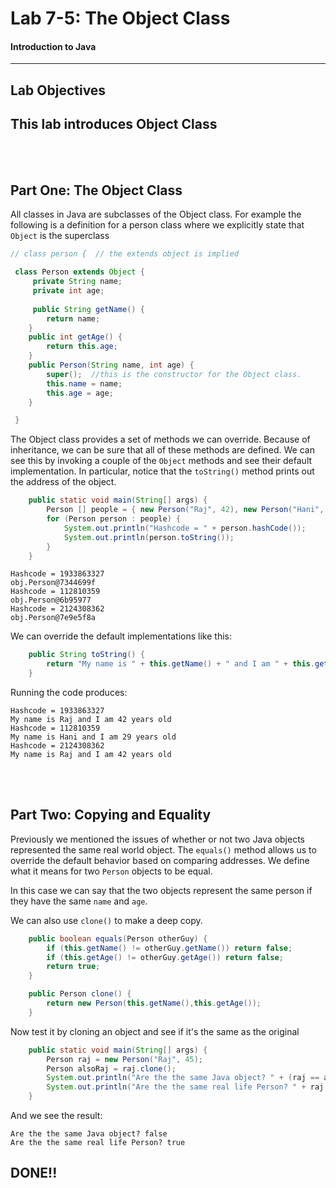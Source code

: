 # Lab 7-5: The Object Class  
#### Introduction to Java
---
## Lab Objectives

This lab introduces Object Class
---
<br/>
<br/>

## Part One: The Object Class

All classes in Java are subclasses of the Object class.  For example the following is a definition for a person class where we explicitly state that `Object` is the superclass

```java 
// class person {  // the extends object is implied

 class Person extends Object {
	 private String name;
	 private int age;
	 
	 public String getName() {
		return name;
	}
	public int getAge() {
		return this.age;
	}
	public Person(String name, int age) {
		super();  //this is the constructor for the Object class.
		this.name = name;
		this.age = age;
	}

 }
```
The Object class provides a set of methods we can override. Because of inheritance, we can be sure that all of these methods are defined.  We can see this by invoking a couple of the `Object` methods and see their default implementation. In particular, notice that the `toString()` method prints out the address of the object.

```java
	public static void main(String[] args) {
		Person [] people = { new Person("Raj", 42), new Person("Hani", 29), new Person("Raj",42)};
		for (Person person : people) {
			System.out.println("Hashcode = " + person.hashCode());
			System.out.println(person.toString());
		}
	}
```

```console
Hashcode = 1933863327
obj.Person@7344699f
Hashcode = 112810359
obj.Person@6b95977
Hashcode = 2124308362
obj.Person@7e9e5f8a
```

We can override the default implementations like this:

```java
	public String toString() {
		return "My name is " + this.getName() + " and I am " + this.getAge() + " years old";
	}
```

Running the code produces:

```console
Hashcode = 1933863327
My name is Raj and I am 42 years old
Hashcode = 112810359
My name is Hani and I am 29 years old
Hashcode = 2124308362
My name is Raj and I am 42 years old

```
<br/>
<br/>

## Part Two: Copying and Equality

Previously we mentioned the issues of whether or not two Java objects represented the same real world object. The `equals()` method allows us to override the default behavior based on comparing addresses. We define what it means for two `Person` objects to be equal.

In this case we can say that the two objects represent the same person if they have the same `name` and `age`.

We can also use `clone()` to make a deep copy.

```java
	public boolean equals(Person otherGuy) {
		if (this.getName() != otherGuy.getName()) return false;
		if (this.getAge() != otherGuy.getAge()) return false;
		return true;	
	}

    public Person clone() {
		return new Person(this.getName(),this.getAge());
	}
```

Now test it by cloning an object and see if it's the same as the original

```java
	public static void main(String[] args) {
		Person raj = new Person("Raj", 45);
		Person alsoRaj = raj.clone();
		System.out.println("Are the the same Java object? " + (raj == alsoRaj));
		System.out.println("Are the the same real life Person? " + raj.equals(alsoRaj));	
	}
```
And we see the result:

```console
Are the the same Java object? false
Are the the same real life Person? true
```
## DONE!!